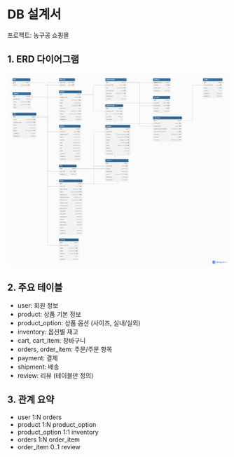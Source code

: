 # DB 설계서
프로젝트: 농구공 쇼핑몰

## 1. ERD 다이어그램
![ERD](./images/ERD.png)

## 2. 주요 테이블
- user: 회원 정보
- product: 상품 기본 정보
- product_option: 상품 옵션 (사이즈, 실내/실외)
- inventory: 옵션별 재고
- cart, cart_item: 장바구니
- orders, order_item: 주문/주문 항목
- payment: 결제
- shipment: 배송
- review: 리뷰 (테이블만 정의)

## 3. 관계 요약
- user 1:N orders
- product 1:N product_option
- product_option 1:1 inventory
- orders 1:N order_item
- order_item 0..1 review
